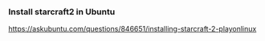 

### Install starcraft2 in Ubuntu
https://askubuntu.com/questions/846651/installing-starcraft-2-playonlinux
